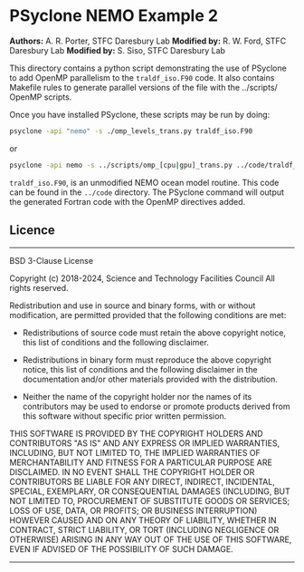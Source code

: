 # PSyclone NEMO Example 2

**Authors:** A. R. Porter, STFC Daresbury Lab
**Modified by:** R. W. Ford, STFC Daresbury Lab
**Modified by:** S. Siso, STFC Daresbury Lab

This directory contains a python script demonstrating the use of
PSyclone to add OpenMP parallelism to the `traldf_iso.F90` code.
It also contains Makefile rules to generate parallel versions of the
file with the ../scripts/ OpenMP scripts.

Once you have installed PSyclone, these scripts may be run by doing:

```sh
psyclone -api "nemo" -s ./omp_levels_trans.py traldf_iso.F90
```
or
```sh
psyclone -api nemo -s ../scripts/omp_[cpu|gpu]_trans.py ../code/traldf_iso.f90
```

`traldf_iso.F90`, is an unmodified NEMO ocean model routine. This code
can be found in the `../code` directory. The PSyclone command will output
the generated Fortran code with the OpenMP directives added.


## Licence

-----------------------------------------------------------------------------

BSD 3-Clause License

Copyright (c) 2018-2024, Science and Technology Facilities Council
All rights reserved.

Redistribution and use in source and binary forms, with or without
modification, are permitted provided that the following conditions are met:

* Redistributions of source code must retain the above copyright notice, this
  list of conditions and the following disclaimer.

* Redistributions in binary form must reproduce the above copyright notice,
  this list of conditions and the following disclaimer in the documentation
  and/or other materials provided with the distribution.

* Neither the name of the copyright holder nor the names of its
  contributors may be used to endorse or promote products derived from
  this software without specific prior written permission.

THIS SOFTWARE IS PROVIDED BY THE COPYRIGHT HOLDERS AND CONTRIBUTORS
"AS IS" AND ANY EXPRESS OR IMPLIED WARRANTIES, INCLUDING, BUT NOT
LIMITED TO, THE IMPLIED WARRANTIES OF MERCHANTABILITY AND FITNESS
FOR A PARTICULAR PURPOSE ARE DISCLAIMED. IN NO EVENT SHALL THE
COPYRIGHT HOLDER OR CONTRIBUTORS BE LIABLE FOR ANY DIRECT, INDIRECT,
INCIDENTAL, SPECIAL, EXEMPLARY, OR CONSEQUENTIAL DAMAGES (INCLUDING,
BUT NOT LIMITED TO, PROCUREMENT OF SUBSTITUTE GOODS OR SERVICES;
LOSS OF USE, DATA, OR PROFITS; OR BUSINESS INTERRUPTION) HOWEVER
CAUSED AND ON ANY THEORY OF LIABILITY, WHETHER IN CONTRACT, STRICT
LIABILITY, OR TORT (INCLUDING NEGLIGENCE OR OTHERWISE) ARISING IN
ANY WAY OUT OF THE USE OF THIS SOFTWARE, EVEN IF ADVISED OF THE
POSSIBILITY OF SUCH DAMAGE.

-----------------------------------------------------------------------------
